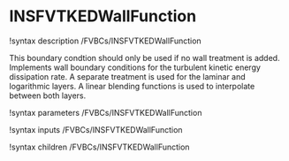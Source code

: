 # INSFVTKEDWallFunction

!syntax description /FVBCs/INSFVTKEDWallFunction

This boundary condtion should only be used if no wall treatment is added.
Implements wall boundary conditions for the turbulent kinetic energy dissipation rate.
A separate treatment is used for the laminar and logarithmic layers.
A linear blending functions is used to interpolate between both layers.

!syntax parameters /FVBCs/INSFVTKEDWallFunction

!syntax inputs /FVBCs/INSFVTKEDWallFunction

!syntax children /FVBCs/INSFVTKEDWallFunction
